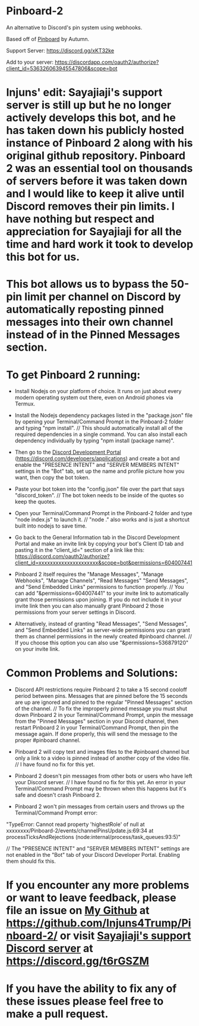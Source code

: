 # Pinboard-2
An alternative to Discord's pin system using webhooks.

Based off of [Pinboard](https://github.com/SmartieCodes/pinboard) by Autumn.

Support Server: https://discord.gg/xKT32ke

Add to your server: https://discordapp.com/oauth2/authorize?client_id=536326063945547806&scope=bot





# Injuns' edit: Sayajiaji's support server is still up but he no longer actively develops this bot, and he has taken down his publicly hosted instance of Pinboard 2 along with his original github repository. Pinboard 2 was an essential tool on thousands of servers before it was taken down and I would like to keep it alive until Discord removes their pin limits. I have nothing but respect and appreciation for Sayajiaji for all the time and hard work it took to develop this bot for us.

# This bot allows us to bypass the 50-pin limit per channel on Discord by automatically reposting pinned messages into their own channel instead of in the Pinned Messages section.

# To get Pinboard 2 running:

- Install Nodejs on your platform of choice. It runs on just about every modern operating system out there, even on Android phones via Termux.

- Install the Nodejs dependency packages listed in the "package.json" file by opening your Terminal/Command Prompt in the Pinboard-2 folder and typing "npm install".
// This should automatically install all of the required dependencies in a single command. You can also install each dependency individually by typing "npm install (package name)".

- Then go to the [Discord Development Portal](https://discord.com/developers/applications) (https://discord.com/developers/applications) and create a bot and enable the "PRESENCE INTENT" and "SERVER MEMBERS INTENT" settings in the "Bot" tab, set up the name and profile picture how you want, then copy the bot token.

- Paste your bot token into the "config.json" file over the part that says "discord_token".
// The bot token needs to be inside of the quotes so keep the quotes.

- Open your Terminal/Command Prompt in the Pinboard-2 folder and type "node index.js" to launch it.
// "node ." also works and is just a shortcut built into nodejs to save time.

- Go back to the General Information tab in the Discord Development Portal and make an invite link by copying your bot's Client ID tab and pasting it in the "client_id=" section of a link like this: https://discord.com/oauth2/authorize?client_id=xxxxxxxxxxxxxxxxxxxxx&scope=bot&permissions=604007441

- Pinboard 2 itself requires the "Manage Messages", "Manage Webhooks", "Manage Channels", "Read Messages" "Send Messages", and "Send Embedded Links" permissions to function properly.
// You can add "&permissions=604007441" to your invite link to automatically grant those permissions upon joining. If you do not include it in your invite link then you can also manually grant Pinboard 2 those permissions from your server settings in Discord.

- Alternatively, instead of granting "Read Messages", "Send Messages", and "Send Embedded Links" as server-wide permissions you can grant them as channel permissions in the newly created #pinboard channel.
// If you choose this option you can also use "&permissions=536879120" on your invite link.



# Common Problems and Solutions:

- Discord API restrictions require Pinboard 2 to take a 15 second cooloff period between pins. Messages that are pinned before the 15 seconds are up are ignored and pinned to the regular "Pinned Messages" section of the channel.
// To fix the improperly pinned message you must shut down Pinboard 2 in your Terminal/Command Prompt, unpin the message from the "Pinned Messages" section in your Discord channel, then restart Pinboard 2 in your Terminal/Command Prompt, then pin the message again. If done properly, this will send the message to the proper #pinboard channel.

- Pinboard 2 will copy text and images files to the #pinboard channel but only a link to a video is pinned instead of another copy of the video file.
// I have found no fix for this yet.

- Pinboard 2 doesn't pin messages from other bots or users who have left your Discord server.
// I have found no fix for this yet. An error in your Terminal/Command Prompt may be thrown when this happens but it's safe and doesn't crash Pinboard 2.

- Pinboard 2 won't pin messages from certain users and throws up the Terminal/Command Prompt error:

"TypeError: Cannot read property 'highestRole' of null
    at xxxxxxxx/Pinboard-2/events/channelPinsUpdate.js:69:34
    at processTicksAndRejections (node:internal/process/task_queues:93:5)"

// The "PRESENCE INTENT" and "SERVER MEMBERS INTENT" settings are not enabled in the "Bot" tab of your Discord Developer Portal. Enabling them should fix this.



# If you encounter any more problems or want to leave feedback, please file an issue on [My Github](https://github.com/Injuns4Trump/Pinboard-2/) at https://github.com/Injuns4Trump/Pinboard-2/ or visit [Sayajiaji's support Discord server](https://discord.gg/t6rGSZM) at https://discord.gg/t6rGSZM

# If you have the ability to fix any of these issues please feel free to make a pull request.
